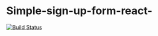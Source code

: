 # Simple-sign-up-form-react-

[![Build Status](https://travis-ci.org/zeze111/Simple-sign-up-form-react.svg?branch=develop)](https://travis-ci.org/zeze111/Simple-sign-up-form-react)
